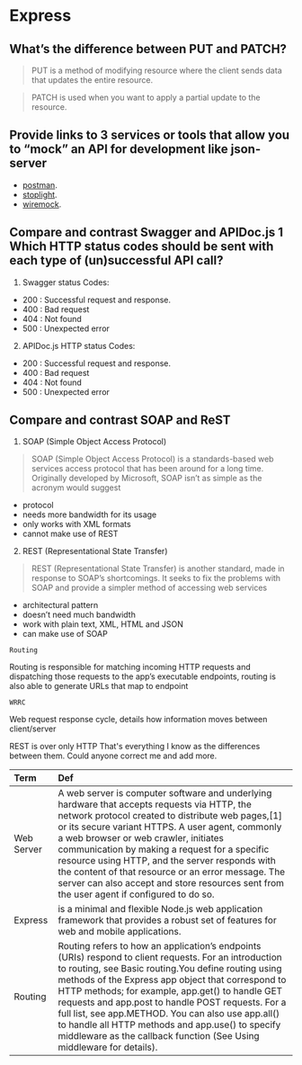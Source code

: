  # Express

## What’s the difference between PUT and PATCH?

> PUT is a method of modifying resource where the client sends data that updates the entire resource.

> PATCH is used when you want to apply a partial update to the resource.

## Provide links to 3 services or tools that allow you to “mock” an API for development like json-server

- [postman](https://www.postman.com/).
- [stoplight](https://stoplight.io/).
- [wiremock](http://wiremock.org/).

## Compare and contrast Swagger and APIDoc.js 1 Which HTTP status codes should be sent with each type of (un)successful API call?

1. Swagger status Codes:

 - 200 : Successful request and response.
 - 400 : Bad request
 - 404 : Not found
 - 500 : Unexpected error

2. APIDoc.js HTTP status Codes:

 - 200 : Successful request and response.
 - 400 : Bad request
 - 404 : Not found
 - 500 : Unexpected error

## Compare and contrast SOAP and ReST

 1. SOAP (Simple Object Access Protocol)

 > SOAP (Simple Object Access Protocol) is a standards-based web services access protocol that has been around for a long time. Originally developed by Microsoft, SOAP isn’t as simple as the acronym would suggest


 - protocol
 - needs more bandwidth for its usage
 - only works with XML formats
 - cannot make use of REST
 
 2. REST (Representational State Transfer)

> REST (Representational State Transfer) is another standard, made in response to SOAP’s shortcomings. It seeks to fix the problems with SOAP and provide a simpler method of accessing web services


 - architectural pattern
 - doesn’t need much bandwidth
 - work with plain text, XML, HTML and JSON
 - can make use of SOAP


``Routing``

Routing is responsible for matching incoming HTTP requests and dispatching those requests to the app’s executable endpoints, routing is also able to generate URLs that map to endpoint

``WRRC``

Web request response cycle, details how information moves between client/server

REST is over only HTTP That's everything I know as the differences between them. Could anyone correct me and add more.

| Term           | Def         |
| :------------- | :---------- |
| Web Server     |A web server is computer software and underlying hardware that accepts requests via HTTP, the network protocol created to distribute web pages,[1] or its secure variant HTTPS. A user agent, commonly a web browser or web crawler, initiates communication by making a request for a specific resource using HTTP, and the server responds with the content of that resource or an error message. The server can also accept and store resources sent from the user agent if configured to do so.|
| Express        | is a minimal and flexible Node.js web application framework that provides a robust set of features for web and mobile applications.|
| Routing        |Routing refers to how an application’s endpoints (URIs) respond to client requests. For an introduction to routing, see Basic routing.You define routing using methods of the Express app object that correspond to HTTP methods; for example, app.get() to handle GET requests and app.post to handle POST requests. For a full list, see app.METHOD. You can also use app.all() to handle all HTTP methods and app.use() to specify middleware as the callback function (See Using middleware for details).|